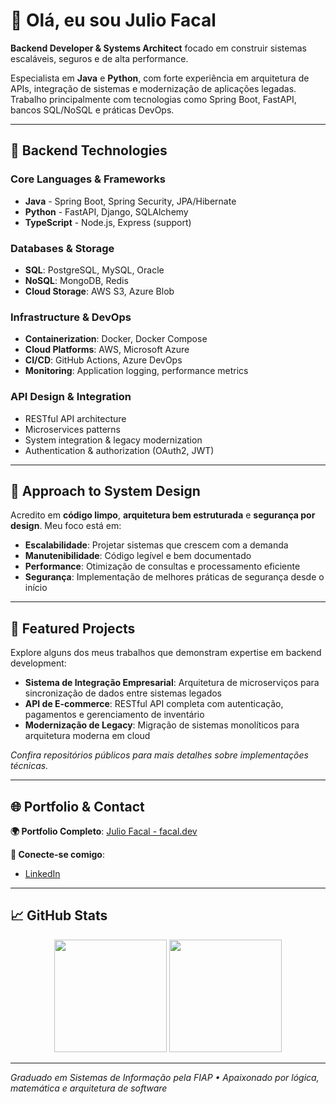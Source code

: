 # 👋 Olá, eu sou Julio Facal

**Backend Developer & Systems Architect** focado em construir sistemas escaláveis, seguros e de alta performance.

Especialista em **Java** e **Python**, com forte experiência em arquitetura de APIs, integração de sistemas e modernização de aplicações legadas. Trabalho principalmente com tecnologias como Spring Boot, FastAPI, bancos SQL/NoSQL e práticas DevOps.

---

## 🔧 Backend Technologies

### Core Languages & Frameworks

- **Java** - Spring Boot, Spring Security, JPA/Hibernate
- **Python** - FastAPI, Django, SQLAlchemy
- **TypeScript** - Node.js, Express (support)

### Databases & Storage

- **SQL**: PostgreSQL, MySQL, Oracle
- **NoSQL**: MongoDB, Redis
- **Cloud Storage**: AWS S3, Azure Blob

### Infrastructure & DevOps

- **Containerization**: Docker, Docker Compose
- **Cloud Platforms**: AWS, Microsoft Azure
- **CI/CD**: GitHub Actions, Azure DevOps
- **Monitoring**: Application logging, performance metrics

### API Design & Integration

- RESTful API architecture
- Microservices patterns
- System integration & legacy modernization
- Authentication & authorization (OAuth2, JWT)

---

## 🧠 Approach to System Design

Acredito em **código limpo**, **arquitetura bem estruturada** e **segurança por design**. Meu foco está em:

- **Escalabilidade**: Projetar sistemas que crescem com a demanda
- **Manutenibilidade**: Código legível e bem documentado
- **Performance**: Otimização de consultas e processamento eficiente
- **Segurança**: Implementação de melhores práticas de segurança desde o início

---

## 📂 Featured Projects

Explore alguns dos meus trabalhos que demonstram expertise em backend development:

- **Sistema de Integração Empresarial**: Arquitetura de microserviços para sincronização de dados entre sistemas legados
- **API de E-commerce**: RESTful API completa com autenticação, pagamentos e gerenciamento de inventário
- **Modernização de Legacy**: Migração de sistemas monolíticos para arquitetura moderna em cloud

_Confira repositórios públicos para mais detalhes sobre implementações técnicas._

---

## 🌐 Portfolio & Contact

**🌍 Portfolio Completo**: [Julio Facal - facal.dev](https://facal.dev/)

**💼 Conecte-se comigo**:

- [LinkedIn](https://www.linkedin.com/in/julio-facal-584888200/)

---

## 📈 GitHub Stats

<div align="center">
  <img height="180em" src="https://github-readme-streak-stats.herokuapp.com/?user=FaKL-Code&theme=dark&hide_border=true&cache_seconds=86400" />
  <img height="180em" src="https://github-readme-stats.vercel.app/api/top-langs/?username=FaKL-Code&layout=compact&theme=dark&count_private=true&hide_border=true&include_all_commits=true&cache_seconds=86400"/>
</div>

---

_Graduado em Sistemas de Informação pela FIAP • Apaixonado por lógica, matemática e arquitetura de software_
